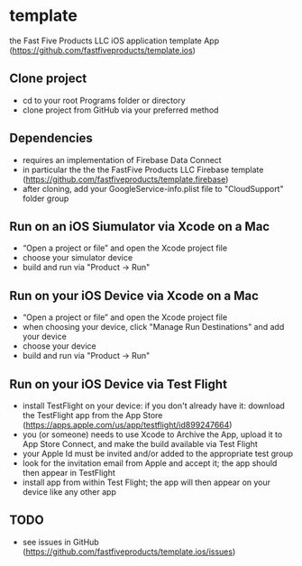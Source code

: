 # template
the Fast Five Products LLC iOS application template App
(https://github.com/fastfiveproducts/template.ios)

##  Clone project
- cd to your root Programs folder or directory
- clone project from GitHub via your preferred method

##  Dependencies
- requires an implementation of Firebase Data Connect
- in particular the the the FastFive Products LLC Firebase template (https://github.com/fastfiveproducts/template.firebase)
- after cloning, add your GoogleService-info.plist file to "CloudSupport" folder group

##  Run on an iOS Siumulator via Xcode on a Mac
- “Open a project or file” and open the Xcode project file
- choose your simulator device
- build and run via "Product -> Run"

##  Run on your iOS Device via Xcode on a Mac
- “Open a project or file” and open the Xcode project file
- when choosing your device, click "Manage Run Destinations" and add your device
- choose your device
- build and run via "Product -> Run"

##  Run on your iOS Device via Test Flight
- install TestFlight on your device: if you don't already have it:
        download the TestFlight app from the App Store (https://apps.apple.com/us/app/testflight/id899247664)
- you (or someone) needs to use Xcode to Archive the App, upload it to App Store Connect,
        and make the build available via Test Flight
- your Apple Id must be invited and/or added to the appropriate test group
- look for the invitation email from Apple and accept it; the app should then appear in TestFlight
- install app from within Test Flight; the app will then appear on your device like any other app

##  TODO
- see issues in GitHub (https://github.com/fastfiveproducts/template.ios/issues)
